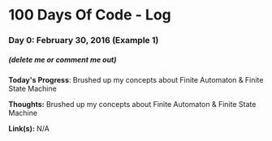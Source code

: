 # 100 Days Of Code - Log

### Day 0: February 30, 2016 (Example 1)
##### (delete me or comment me out)

**Today's Progress**: Brushed up my concepts about Finite Automaton & Finite State Machine

**Thoughts:** Brushed up my concepts about Finite Automaton & Finite State Machine

**Link(s):** N/A

